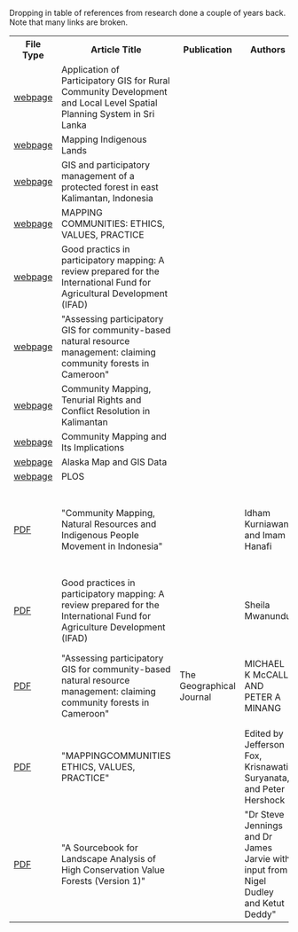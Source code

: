 Dropping in table of references from research done a couple of years back.  Note that many links are broken.

<table>
<tr><th>File Type</th><th>Article Title</th><th>Publication</th><th>Authors</th><th>Institutions</th><th>Year</th><th>Month</th><th>Day</th></tr>
<tr><td><a href="http://www.gisdevelopment.net/application/lis/rural/srilanka.htm">webpage</a></td><td>Application of Participatory GIS for Rural Community Development and Local Level Spatial Planning System in Sri Lanka</td><td></td><td></td><td></td><td></td><td></td><td></td></tr>
<tr><td><a href="http://pgis-tk.cta.int/m07/docs/M07U02_handout_mapping_indigenous_lands_article.pdf">webpage</a></td><td>Mapping Indigenous Lands </td><td></td><td></td><td></td><td></td><td></td><td></td></tr>
<tr><td><a href="http://www.gisdevelopment.net/proceedings/gisdeco/sessions/cravenpf.htm">webpage</a></td><td>GIS and participatory management of a protected forest in east Kalimantan, Indonesia</td><td></td><td></td><td></td><td></td><td></td><td></td></tr>
<tr><td><a href="http://scholarspace.manoa.hawaii.edu/bitstream/handle/10125/2480/FoxHershockMappingCommunities.pdf">webpage</a></td><td>MAPPING COMMUNITIES: ETHICS, VALUES, PRACTICE</td><td></td><td></td><td></td><td></td><td></td><td></td></tr>
<tr><td><a href="http://www.ifad.org/pub/map/pm_web.pdf">webpage</a></td><td>Good practics in participatory mapping: A review prepared for the International  Fund for Agricultural Development (IFAD)</td><td></td><td></td><td></td><td></td><td></td><td></td></tr>
<tr><td><a href="http://www.communitycarbonforestry.org/NewPublications/Assessing%20Participatory%20GIS%20-%20Minang.pdf">webpage</a></td><td>"Assessing participatory GIS for community-based 
natural resource management: claiming 
community forests in Cameroon"</td><td></td><td></td><td></td><td></td><td></td><td></td></tr>
<tr><td><a href="http://epress.anu.edu.au/apem/borneo/mobile_devices/ch05.html">webpage</a></td><td>Community Mapping, Tenurial Rights and Conflict Resolution in Kalimantan</td><td></td><td></td><td></td><td></td><td></td><td></td></tr>
<tr><td><a href="http://epress.anu.edu.au/apem/borneo/mobile_devices/ch05s03.html#d0e3779">webpage</a></td><td>Community Mapping and Its Implications</td><td></td><td></td><td></td><td></td><td></td><td></td></tr>
<tr><td><a href="http://www.libremap.org/data/state/alaska/">webpage</a></td><td>Alaska Map and GIS Data</td><td></td><td></td><td></td><td></td><td></td><td></td></tr>
<tr><td><a href="http://www.plos.org/">webpage</a></td><td>PLOS</td><td></td><td></td><td></td><td></td><td></td><td></td></tr>
<tr><td><a href="http://www.landcoalition.org/sites/default/files/legacy/legacypdf/04_JKPP_community_mapping_indonesia_ino.pdf">PDF</a></td><td>"Community Mapping, Natural Resources and 
Indigenous People Movement in Indonesia"</td><td></td><td>Idham Kurniawan and Imam Hanafi</td><td>"Jaringan Kerja Pemetaan Partisipatif (JKPP) 
Indonesian Community Mapping Network"</td><td>2004</td><td>November</td><td>8 – 10</td></tr>
<tr><td><a href="http://www.ifad.org/pub/map/pm_web.pdf">PDF</a></td><td>Good practices in participatory mapping: A review prepared for the International Fund for Agriculture Development (IFAD)</td><td></td><td>Sheila Mwanundu</td><td>International Fund for Agriculture Development (IFAD)</td><td>2009</td><td></td><td></td></tr>
<tr><td><a href="http://www.communitycarbonforestry.org/NewPublications/Assessing%20Participatory%20GIS%20-%20Minang.pdf">PDF</a></td><td>"Assessing participatory GIS for community-based 
natural resource management: claiming 
community forests in Cameroon"</td><td>The Geographical Journal</td><td>MICHAEL K McCALL AND PETER A MINANG</td><td>International Institute for GeoInformation Science and Earth Observation (ITC)</td><td>2005</td><td>July</td><td></td></tr>
<tr><td><a href="http://scholarspace.manoa.hawaii.edu/bitstream/handle/10125/2480/FoxHershockMappingCommunities.pdf">PDF</a></td><td>"MAPPINGCOMMUNITIES
ETHICS, VALUES, PRACTICE"</td><td></td><td>Edited by Jefferson Fox, Krisnawati Suryanata, and Peter Hershock</td><td>East-West Center</td><td>2005</td><td></td><td></td></tr>
<tr><td><a href="http://www.hcvnetwork.org/resources/folder.2006-09-29.6584228415/hcvf-landscape-sourcebook-final-version.pdf">PDF</a></td><td>"A Sourcebook for 
Landscape Analysis of High
Conservation Value Forests (Version 1)"</td><td></td><td>"Dr Steve Jennings and Dr James Jarvie 
with input from Nigel Dudley and Ketut Deddy"</td><td>ProForest (funded by WWF Switzerland)</td><td></td><td></td><td></td></tr>
</table>

<!--
https://docs.google.com/spreadsheets/d/1rcH3dnHwwoSA4dN7vyDp-Sbp7nPAx5S9894IyNsMIY4/edit#gid=0
-->
